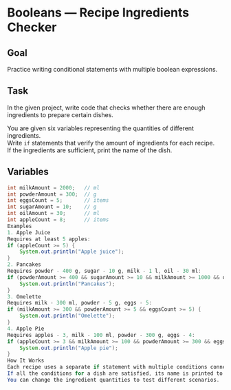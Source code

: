 # Booleans — Recipe Ingredients Checker

## Goal
Practice writing conditional statements with multiple boolean expressions.

## Task
In the given project, write code that checks whether there are enough ingredients to prepare certain dishes.

You are given six variables representing the quantities of different ingredients.  
Write `if` statements that verify the amount of ingredients for each recipe.  
If the ingredients are sufficient, print the name of the dish.

## Variables
```java
int milkAmount = 2000;   // ml
int powderAmount = 300;  // g
int eggsCount = 5;       // items
int sugarAmount = 10;    // g
int oilAmount = 30;      // ml
int appleCount = 8;      // items
Examples
1. Apple Juice
Requires at least 5 apples:
if (appleCount >= 5) {
    System.out.println("Apple juice");
}
2. Pancakes
Requires powder - 400 g, sugar - 10 g, milk - 1 l, oil - 30 ml:
if (powderAmount >= 400 && sugarAmount >= 10 && milkAmount >= 1000 && oilAmount >= 30) {
    System.out.println("Pancakes");
}
3. Omelette
Requires milk - 300 ml, powder - 5 g, eggs - 5:
if (milkAmount >= 300 && powderAmount >= 5 && eggsCount >= 5) {
    System.out.println("Omelette");
}
4. Apple Pie
Requires apples - 3, milk - 100 ml, powder - 300 g, eggs - 4:
if (appleCount >= 3 && milkAmount >= 100 && powderAmount >= 300 && eggsCount >= 4) {
    System.out.println("Apple pie");
}
How It Works
Each recipe uses a separate if statement with multiple conditions connected by the boolean AND (&&) operator.
If all the conditions for a dish are satisfied, its name is printed to the console.
You can change the ingredient quantities to test different scenarios.
